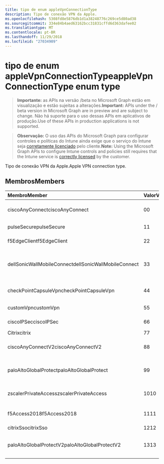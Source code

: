 ```yaml
---
title: tipo de enum appleVpnConnectionType
description: Tipo de conexão VPN da Apple.
ms.openlocfilehash: 5308fd8e5876db1d1a38248776c269ce5d80ad38
ms.sourcegitcommit: 334e84b4aed63162bcc31831cffd6d363dafee02
ms.translationtype: MT
ms.contentlocale: pt-BR
ms.lasthandoff: 11/29/2018
ms.locfileid: "27034909"
---
```

# <a name="applevpnconnectiontype-enum-type"></a><span data-ttu-id="992d2-103">tipo de enum appleVpnConnectionType</span><span class="sxs-lookup"><span data-stu-id="992d2-103">appleVpnConnectionType enum type</span></span>

> <span data-ttu-id="992d2-104">**Importante:** as APIs na versão /beta no Microsoft Graph estão em visualização e estão sujeitas a alterações.</span><span class="sxs-lookup"><span data-stu-id="992d2-104">**Important:** APIs under the / beta version in Microsoft Graph are in preview and are subject to change.</span></span> <span data-ttu-id="992d2-105">Não há suporte para o uso dessas APIs em aplicativos de produção.</span><span class="sxs-lookup"><span data-stu-id="992d2-105">Use of these APIs in production applications is not supported.</span></span>

> <span data-ttu-id="992d2-106">**Observação:** O uso das APIs do Microsoft Graph para configurar controles e políticas do Intune ainda exige que o serviço do Intune seja [corretamente licenciado](https://go.microsoft.com/fwlink/?linkid=839381) pelo cliente.</span><span class="sxs-lookup"><span data-stu-id="992d2-106">**Note:** Using the Microsoft Graph APIs to configure Intune controls and policies still requires that the Intune service is [correctly licensed](https://go.microsoft.com/fwlink/?linkid=839381) by the customer.</span></span>

<span data-ttu-id="992d2-107">Tipo de conexão VPN da Apple.</span><span class="sxs-lookup"><span data-stu-id="992d2-107">Apple VPN connection type.</span></span>
## <a name="members"></a><span data-ttu-id="992d2-108">Membros</span><span class="sxs-lookup"><span data-stu-id="992d2-108">Members</span></span>
|<span data-ttu-id="992d2-109">Membro</span><span class="sxs-lookup"><span data-stu-id="992d2-109">Member</span></span>|<span data-ttu-id="992d2-110">Valor</span><span class="sxs-lookup"><span data-stu-id="992d2-110">Value</span></span>|<span data-ttu-id="992d2-111">Descrição</span><span class="sxs-lookup"><span data-stu-id="992d2-111">Description</span></span>|
|:---|:---|:---|
|<span data-ttu-id="992d2-112">ciscoAnyConnect</span><span class="sxs-lookup"><span data-stu-id="992d2-112">ciscoAnyConnect</span></span>|<span data-ttu-id="992d2-113">0</span><span class="sxs-lookup"><span data-stu-id="992d2-113">0</span></span>|<span data-ttu-id="992d2-114">AnyConnect da Cisco.</span><span class="sxs-lookup"><span data-stu-id="992d2-114">Cisco AnyConnect.</span></span>|
|<span data-ttu-id="992d2-115">pulseSecure</span><span class="sxs-lookup"><span data-stu-id="992d2-115">pulseSecure</span></span>|<span data-ttu-id="992d2-116">1</span><span class="sxs-lookup"><span data-stu-id="992d2-116">1</span></span>|<span data-ttu-id="992d2-117">Pulso seguro.</span><span class="sxs-lookup"><span data-stu-id="992d2-117">Pulse Secure.</span></span>|
|<span data-ttu-id="992d2-118">f5EdgeClient</span><span class="sxs-lookup"><span data-stu-id="992d2-118">f5EdgeClient</span></span>|<span data-ttu-id="992d2-119">2</span><span class="sxs-lookup"><span data-stu-id="992d2-119">2</span></span>|<span data-ttu-id="992d2-120">F5 Cliente de borda.</span><span class="sxs-lookup"><span data-stu-id="992d2-120">F5 Edge Client.</span></span>|
|<span data-ttu-id="992d2-121">dellSonicWallMobileConnect</span><span class="sxs-lookup"><span data-stu-id="992d2-121">dellSonicWallMobileConnect</span></span>|<span data-ttu-id="992d2-122">3</span><span class="sxs-lookup"><span data-stu-id="992d2-122">3</span></span>|<span data-ttu-id="992d2-123">Conexão do Dell SonicWALL Mobile.</span><span class="sxs-lookup"><span data-stu-id="992d2-123">Dell SonicWALL Mobile Connection.</span></span>|
|<span data-ttu-id="992d2-124">checkPointCapsuleVpn</span><span class="sxs-lookup"><span data-stu-id="992d2-124">checkPointCapsuleVpn</span></span>|<span data-ttu-id="992d2-125">4</span><span class="sxs-lookup"><span data-stu-id="992d2-125">4</span></span>|<span data-ttu-id="992d2-126">Verifique o ponto Cápsula VPN.</span><span class="sxs-lookup"><span data-stu-id="992d2-126">Check Point Capsule VPN.</span></span>|
|<span data-ttu-id="992d2-127">customVpn</span><span class="sxs-lookup"><span data-stu-id="992d2-127">customVpn</span></span>|<span data-ttu-id="992d2-128">5</span><span class="sxs-lookup"><span data-stu-id="992d2-128">5</span></span>|<span data-ttu-id="992d2-129">Sinalizador VPN.</span><span class="sxs-lookup"><span data-stu-id="992d2-129">Custom VPN.</span></span>|
|<span data-ttu-id="992d2-130">ciscoIPSec</span><span class="sxs-lookup"><span data-stu-id="992d2-130">ciscoIPSec</span></span>|<span data-ttu-id="992d2-131">6</span><span class="sxs-lookup"><span data-stu-id="992d2-131">6</span></span>|<span data-ttu-id="992d2-132">Cisco (IPSec).</span><span class="sxs-lookup"><span data-stu-id="992d2-132">Cisco (IPSec).</span></span>|
|<span data-ttu-id="992d2-133">Citrix</span><span class="sxs-lookup"><span data-stu-id="992d2-133">citrix</span></span>|<span data-ttu-id="992d2-134">7</span><span class="sxs-lookup"><span data-stu-id="992d2-134">7</span></span>|<span data-ttu-id="992d2-135">Citrix.</span><span class="sxs-lookup"><span data-stu-id="992d2-135">Citrix.</span></span>|
|<span data-ttu-id="992d2-136">ciscoAnyConnectV2</span><span class="sxs-lookup"><span data-stu-id="992d2-136">ciscoAnyConnectV2</span></span>|<span data-ttu-id="992d2-137">8</span><span class="sxs-lookup"><span data-stu-id="992d2-137">8</span></span>|<span data-ttu-id="992d2-138">V2 de AnyConnect da Cisco.</span><span class="sxs-lookup"><span data-stu-id="992d2-138">Cisco AnyConnect V2.</span></span>|
|<span data-ttu-id="992d2-139">paloAltoGlobalProtect</span><span class="sxs-lookup"><span data-stu-id="992d2-139">paloAltoGlobalProtect</span></span>|<span data-ttu-id="992d2-140">9</span><span class="sxs-lookup"><span data-stu-id="992d2-140">9</span></span>|<span data-ttu-id="992d2-141">GlobalProtect do Palo Alto redes.</span><span class="sxs-lookup"><span data-stu-id="992d2-141">Palo Alto Networks GlobalProtect.</span></span>|
|<span data-ttu-id="992d2-142">zscalerPrivateAccess</span><span class="sxs-lookup"><span data-stu-id="992d2-142">zscalerPrivateAccess</span></span>|<span data-ttu-id="992d2-143">10</span><span class="sxs-lookup"><span data-stu-id="992d2-143">10</span></span>|<span data-ttu-id="992d2-144">Acesso de privado Zscaler.</span><span class="sxs-lookup"><span data-stu-id="992d2-144">Zscaler Private Access.</span></span>|
|<span data-ttu-id="992d2-145">f5Access2018</span><span class="sxs-lookup"><span data-stu-id="992d2-145">f5Access2018</span></span>|<span data-ttu-id="992d2-146">11</span><span class="sxs-lookup"><span data-stu-id="992d2-146">11</span></span>|<span data-ttu-id="992d2-147">F5 2018 de acesso.</span><span class="sxs-lookup"><span data-stu-id="992d2-147">F5 Access 2018.</span></span>|
|<span data-ttu-id="992d2-148">citrixSso</span><span class="sxs-lookup"><span data-stu-id="992d2-148">citrixSso</span></span>|<span data-ttu-id="992d2-149">12</span><span class="sxs-lookup"><span data-stu-id="992d2-149">12</span></span>|<span data-ttu-id="992d2-150">Citrix Sso.</span><span class="sxs-lookup"><span data-stu-id="992d2-150">Citrix Sso.</span></span>|
|<span data-ttu-id="992d2-151">paloAltoGlobalProtectV2</span><span class="sxs-lookup"><span data-stu-id="992d2-151">paloAltoGlobalProtectV2</span></span>|<span data-ttu-id="992d2-152">13</span><span class="sxs-lookup"><span data-stu-id="992d2-152">13</span></span>|<span data-ttu-id="992d2-153">Palo Alto Networks GlobalProtect V2.</span><span class="sxs-lookup"><span data-stu-id="992d2-153">Palo Alto Networks GlobalProtect V2.</span></span>|





